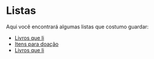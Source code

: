 # Listas

Aqui você encontrará algumas listas que costumo guardar:

 - [Livros que li](books.md)
 - [Itens para doação](donation.md)
 - [Livros que li](movies.md)
